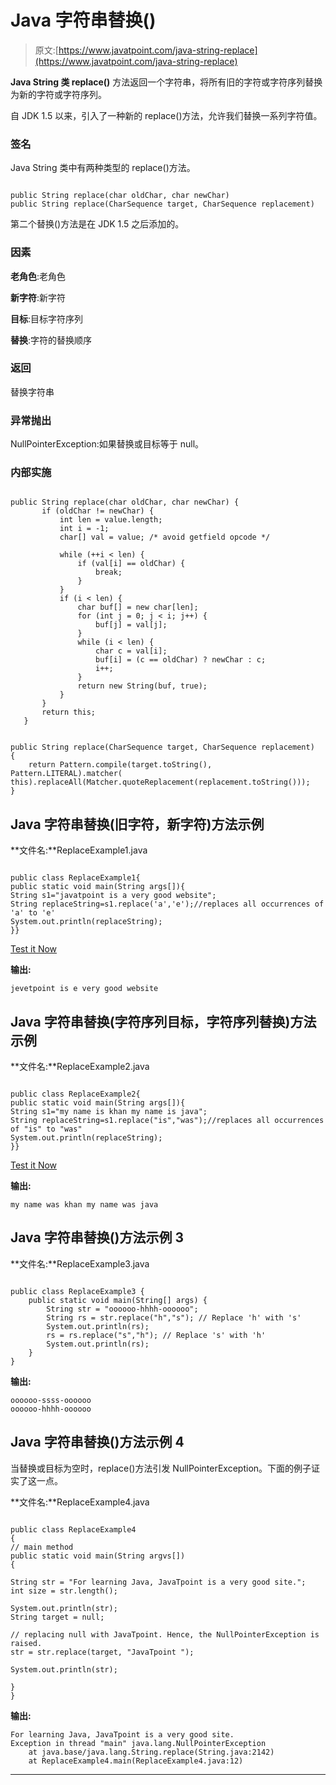 # Java 字符串替换()

> 原文:[https://www.javatpoint.com/java-string-replace](https://www.javatpoint.com/java-string-replace)

**Java String 类 replace()** 方法返回一个字符串，将所有旧的字符或字符序列替换为新的字符或字符序列。

自 JDK 1.5 以来，引入了一种新的 replace()方法，允许我们替换一系列字符值。

### 签名

Java String 类中有两种类型的 replace()方法。

```

public String replace(char oldChar, char newChar)  
public String replace(CharSequence target, CharSequence replacement)  

```

第二个替换()方法是在 JDK 1.5 之后添加的。

### 因素

**老角色**:老角色

**新字符**:新字符

**目标**:目标字符序列

**替换**:字符的替换顺序

### 返回

替换字符串

### 异常抛出

NullPointerException:如果替换或目标等于 null。

### 内部实施

```

public String replace(char oldChar, char newChar) {  
       if (oldChar != newChar) {  
           int len = value.length;  
           int i = -1;  
           char[] val = value; /* avoid getfield opcode */  

           while (++i < len) {  
               if (val[i] == oldChar) {  
                   break;  
               }  
           }  
           if (i < len) {  
               char buf[] = new char[len];  
               for (int j = 0; j < i; j++) {  
                   buf[j] = val[j];  
               }  
               while (i < len) {  
                   char c = val[i];  
                   buf[i] = (c == oldChar) ? newChar : c;  
                   i++;  
               }  
               return new String(buf, true);  
           }  
       }  
       return this;  
   }  

```

```

public String replace(CharSequence target, CharSequence replacement)
{       
 	return Pattern.compile(target.toString(), Pattern.LITERAL).matcher(
this).replaceAll(Matcher.quoteReplacement(replacement.toString()));
}

```

## Java 字符串替换(旧字符，新字符)方法示例

**文件名:**ReplaceExample1.java

```

public class ReplaceExample1{
public static void main(String args[]){
String s1="javatpoint is a very good website";
String replaceString=s1.replace('a','e');//replaces all occurrences of 'a' to 'e'
System.out.println(replaceString);
}}

```

[Test it Now](https://www.javatpoint.com/opr/test.jsp?filename=ReplaceExample1)

**输出:**

```
jevetpoint is e very good website

```

## Java 字符串替换(字符序列目标，字符序列替换)方法示例

**文件名:**ReplaceExample2.java

```

public class ReplaceExample2{
public static void main(String args[]){
String s1="my name is khan my name is java";
String replaceString=s1.replace("is","was");//replaces all occurrences of "is" to "was"
System.out.println(replaceString);
}}

```

[Test it Now](https://www.javatpoint.com/opr/test.jsp?filename=ReplaceExample2)

**输出:**

```
my name was khan my name was java

```

## Java 字符串替换()方法示例 3

**文件名:**ReplaceExample3.java

```

public class ReplaceExample3 {
	public static void main(String[] args) {
		String str = "oooooo-hhhh-oooooo";
		String rs = str.replace("h","s"); // Replace 'h' with 's'
		System.out.println(rs);
		rs = rs.replace("s","h"); // Replace 's' with 'h'
		System.out.println(rs);
	}
}
```

**输出:**

```
oooooo-ssss-oooooo
oooooo-hhhh-oooooo

```

## Java 字符串替换()方法示例 4

当替换或目标为空时，replace()方法引发 NullPointerException。下面的例子证实了这一点。

**文件名:**ReplaceExample4.java

```

public class ReplaceExample4 
{
// main method
public static void main(String argvs[])
{

String str = "For learning Java, JavaTpoint is a very good site.";
int size = str.length();

System.out.println(str);
String target = null;

// replacing null with JavaTpoint. Hence, the NullPointerException is raised.
str = str.replace(target, "JavaTpoint ");

System.out.println(str);

}
}

```

**输出:**

```
For learning Java, JavaTpoint is a very good site.
Exception in thread "main" java.lang.NullPointerException
	at java.base/java.lang.String.replace(String.java:2142)
	at ReplaceExample4.main(ReplaceExample4.java:12)

```

* * *